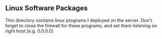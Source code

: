 ## Linux Software Packages

This directory contains linux programs I deployed on the server. 
Don't forget to close the firewall for these programs, and set them 
listening on right host [e.g. 0.0.0.0]